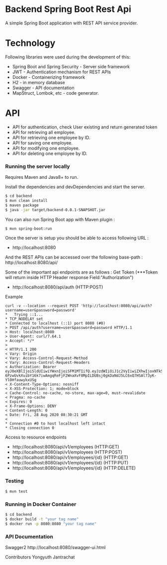 # Backend Spring Boot Rest Api
A simple Spring Boot application with REST API service provider.

# Technology
Following libraries were used during the development of this:
- Spring Boot and Spring Security - Server side framework
- JWT - Authentication mechanism for REST APIs
- Docker - Containerizing framework
- H2 - in memory database
- Swagger - API documentation
- MapStruct, Lombok, etc - code generator.

# API
- API for authentication, check User existing and return generated token
- API for retrieving all employee.
- API for retrieving one employee by ID.
- API for saving one employee.
- API for modifying one employee.
- API for deleting one employee by ID.

### Running the server locally

Requires Maven and Java8+ to run.

Install the dependencies and devDependencies and start the server.

```sh
$ cd backend
$ mvn clean install
$ maven package
$ java -jar target/backend-0.0.1-SNAPSHOT.jar
```

You can also run Spring Boot app with Maven plugin :

```sh
$ mvn spring-boot:run
```
Once the server is setup you should be able to access following URL :
- http://localhost:8080

And the REST APIs can be accessed over the following base-path :
http://localhost:8080/api/

Some of the important api endpoints are as follows :
Get Token (***Token will return inside HTTP Header response Field:"Authorization")
- http://localhost:8080/api/auth (HTTP:POST)

Example
```
curl -v --location --request POST 'http://localhost:8080/api/auth?username=user&password=password'
*   Trying ::1...
* TCP_NODELAY set
* Connected to localhost (::1) port 8080 (#0)
> POST /api/auth?username=user&password=password HTTP/1.1
> Host: localhost:8080
> User-Agent: curl/7.64.1
> Accept: */*
> 
< HTTP/1.1 200 
< Vary: Origin
< Vary: Access-Control-Request-Method
< Vary: Access-Control-Request-Headers
< Authorization: Bearer eyJ0eXBlIjoiSldUIiwiYWxnIjoiSFM1MTIifQ.eyJzdWIiOiJ1c2VyIiwiZXhwIjoxNTk5NDY3NDIxLCJyb2xlcyI6WyJST0xFX1VTRVIiXX0.z3x-6PzwUvkXuibY16k7iwAmgqReFjF2WnaXvF8MpILDUBsj0gkDaNdJ5LC6xQ7HSAl73yK-YlOHfauwykxUSg
< X-Content-Type-Options: nosniff
< X-XSS-Protection: 1; mode=block
< Cache-Control: no-cache, no-store, max-age=0, must-revalidate
< Pragma: no-cache
< Expires: 0
< X-Frame-Options: DENY
< Content-Length: 0
< Date: Fri, 28 Aug 2020 08:30:21 GMT
< 
* Connection #0 to host localhost left intact
* Closing connection 0
```

Access to resource endpoints
- http://localhost:8080/api/v1/employees (HTTP:GET)
- http://localhost:8080/api/v1/employees (HTTP:POST)
- http://localhost:8080/api/v1/employees/{id} (HTTP:GET)
- http://localhost:8080/api/v1/employees/{id} (HTTP:PUT)
- http://localhost:8080/api/v1/employees/{id} (HTTP:DELETE)

### Testing
```sh
$ mvn test
```

### Running in Docker Container
```sh
$ cd backend
$ docker build -t "your tag name"
$ docker run -p 8080:8080 "your tag name"
```

### API Documentation
Swagger2
http://localhost:8080/swagger-ui.html

Contributors
Yongyuth Jantrachat
